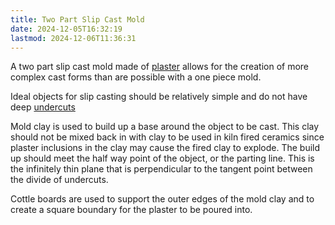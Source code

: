 ```yaml
---
title: Two Part Slip Cast Mold
date: 2024-12-05T16:32:19
lastmod: 2024-12-06T11:36:31
---
```


A two part slip cast mold made of [plaster](./plaster.md) allows for the creation of more complex cast forms than are possible with a one piece mold.

Ideal objects for slip casting should be relatively simple and do not have deep [undercuts](./undercuts.md)

Mold clay is used to build up a base around the object to be cast. This clay should not be mixed back in with clay to be used in kiln fired ceramics since plaster inclusions in the clay may cause the fired clay to explode. The build up should meet the half way point of the object, or the parting line. This is the infinitely thin plane that is perpendicular to the tangent point between the divide of undercuts.

Cottle boards are used to support the outer edges of the mold clay and to create a square boundary for the plaster to be poured into.
